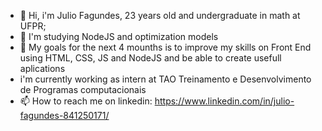 - 👋 Hi, i'm Julio Fagundes, 23 years old and undergraduate in math at UFPR;
- 👀 I'm studying NodeJS and optimization models
- 🌱 My goals for the next 4 mounths is to improve my skills on Front End using HTML, CSS, JS and NodeJS and be able to create usefull aplications 
- i'm currently working as intern at TAO Treinamento e Desenvolvimento de Programas computacionais 
- 📫 How to reach me on linkedin: https://www.linkedin.com/in/julio-fagundes-841250171/ 

<!---
JulioCFagundes/JulioCFagundes is a ✨ special ✨ repository because its `README.md` (this file) appears on your GitHub profile.
You can click the Preview link to take a look at your changes.
--->
